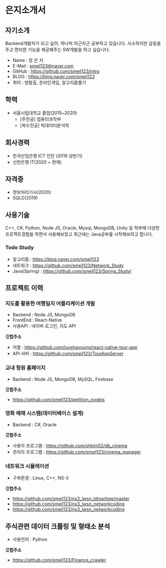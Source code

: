 # 은지소개서

## 자기소개

Backend개발자가 되고 싶어, 하나씩 차근차근 공부하고 있습니다.
사소하지만 감동을 주고 편리한 기능을 제공해주는 SW개발을 하고 싶습니다.

* Name : 장 은 지
* E-Mail : smeil123@naver.com
* GitHub : https://github.com/smeil123/intro
* BLOG : https://blog.naver.com/smeil123
* 취미 : 방탈출, 온라인게임, 알고리즘풀기

## 학력
* 서울시립대학교 졸업(2015~2020)
	* [주전공] 컴퓨터과학부
	* [복수전공] 빅데이터분석학

## 회사경력
* 한국산업은행 ICT 인턴  (2019 상반기)
* 신한은행 IT(2020 ~ 현재)

## 자격증
* 정보처리기사(2020)
* SQLD(2019)

## 사용기술
C++, C#, Python, Node JS, Oracle, Mysql, MongoDB, Unity 등
학부때 다양한 프로젝트경험을 하면서 사용해보았고
최근에는 Java공부를 시작해보려고 합니다.

### Todo Study
* 알고리즘 : https://blog.naver.com/smeil123
* 네트워크 : https://github.com/smeil123/Network_Study
* Java(Spring) : https://github.com/smeil123/Spring_Study/

## 프로젝트 이력

###  지도를 활용한 여행일지 어플리케이션 개발

* Backend : Node JS, MongoDB
* FrontEnd : React-Native
* 사용API : 네이버 로그인, 지도 API

**깃헙주소**

* 어플 : https://github.com/luvehayoung/react-native-tour-app
* API 서버 : https://github.com/smeil123/TourAppServer


### 교내 청원 홈페이지

* Backend : Node JS, MongoDB, MySQL, Firebase


**깃헙주소**

* https://github.com/smeil123/peitition_nodejs
 

###  영화 예매 시스템(데이터베이스 설계)

* Backend : C#, Oracle

**깃헙주소**

* 사용자 프로그램 : https://github.com/shkim52/db_cinema
* 관리자 프로그램 : https://github.com/smeil123/cinema_manager

  

###  네트워크 시뮬레이션

* 구축환경 : Linux, C++, NS-3
 

**깃헙주소**

* https://github.com/smeil123/ns3_lwsn_tdma/tree/master
* https://github.com/smeil123/ns3_lwsn_networkcoding
* https://github.com/smeil123/ns3_lwsn_networkcoding

  

##  주식관련 데이터 크롤링 및 형태소 분석

* 사용언어 : Python  

**깃헙주소**

* https://github.com/smeil123/Finance_crawler

